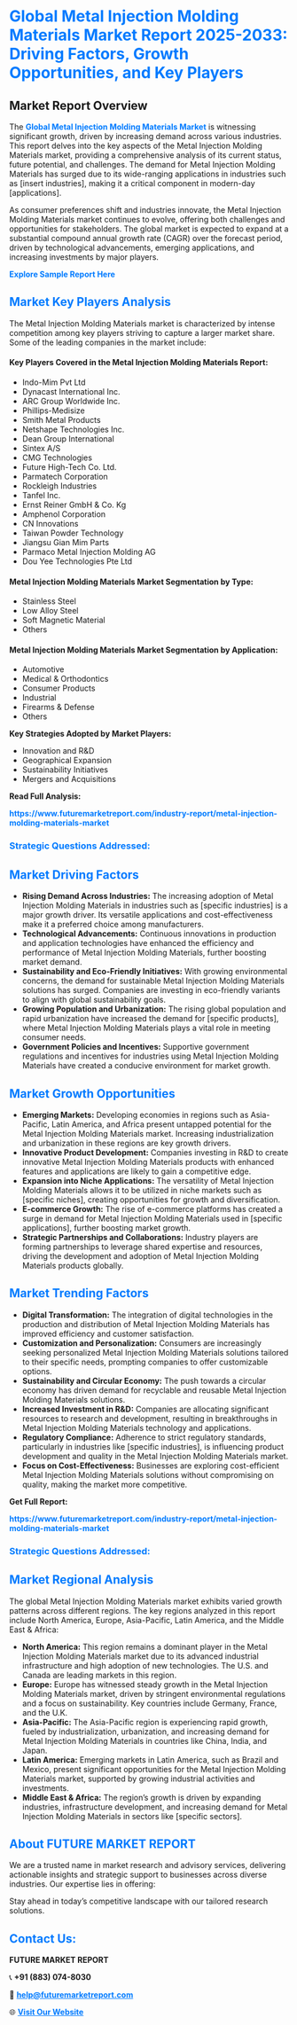 <h1 style="color: #007BFF;">Global Metal Injection Molding Materials Market Report 2025-2033: Driving Factors, Growth Opportunities, and Key Players</h1>

<section id="overview">
<h2>Market Report Overview</h2>
<p>The <a href="https://www.futuremarketreport.com/industry-report/metal-injection-molding-materials-market" style="color: #007BFF; text-decoration: none;"><strong>Global Metal Injection Molding Materials Market</strong></a> is witnessing significant growth, driven by increasing demand across various industries. This report delves into the key aspects of the Metal Injection Molding Materials market, providing a comprehensive analysis of its current status, future potential, and challenges. The demand for Metal Injection Molding Materials has surged due to its wide-ranging applications in industries such as [insert industries], making it a critical component in modern-day [applications].</p>
<p>As consumer preferences shift and industries innovate, the Metal Injection Molding Materials market continues to evolve, offering both challenges and opportunities for stakeholders. The global market is expected to expand at a substantial compound annual growth rate (CAGR) over the forecast period, driven by technological advancements, emerging applications, and increasing investments by major players.</p>
</section>

<section id="overview">
<p><a href="https://www.futuremarketreport.com/request-sample/reportId=102518" style="color: #007BFF; text-decoration: none;"><strong>Explore Sample Report Here</strong></a></p>
</section>

<section id="key-players">
<h2 style="color: #007BFF;">Market Key Players Analysis</h2>
<p>The Metal Injection Molding Materials market is characterized by intense competition among key players striving to capture a larger market share. Some of the leading companies in the market include:</p>
<h4>Key Players Covered in the Metal Injection Molding Materials Report:</h4>
<ul><li>Indo-Mim Pvt Ltd</li><li>Dynacast International Inc.</li><li>ARC Group Worldwide Inc.</li><li>Phillips-Medisize</li><li>Smith Metal Products</li><li>Netshape Technologies Inc.</li><li>Dean Group International</li><li>Sintex A/S</li><li>CMG Technologies</li><li>Future High-Tech Co. Ltd.</li><li>Parmatech Corporation</li><li>Rockleigh Industries</li><li>Tanfel Inc.</li><li>Ernst Reiner GmbH &amp; Co. Kg</li><li>Amphenol Corporation</li><li>CN Innovations</li><li>Taiwan Powder Technology</li><li>Jiangsu Gian Mim Parts</li><li>Parmaco Metal Injection Molding AG</li><li>Dou Yee Technologies Pte Ltd</li></ul>
<h4>Metal Injection Molding Materials Market Segmentation by Type:</h4>
<ul><li>Stainless Steel</li><li>Low Alloy Steel</li><li>Soft Magnetic Material</li><li>Others</li></ul>

<h4>Metal Injection Molding Materials Market Segmentation by Application:</h4>
<ul><li>Automotive</li><li>Medical &amp; Orthodontics</li><li>Consumer Products</li><li>Industrial</li><li>Firearms &amp; Defense</li><li>Others</li></ul>
<p><strong>Key Strategies Adopted by Market Players:</strong></p>
<ul>
<li>Innovation and R&D</li>
<li>Geographical Expansion</li>
<li>Sustainability Initiatives</li>
<li>Mergers and Acquisitions</li>
</ul>
</section>

<section>
<p><strong>Read Full Analysis: </strong></p><a href="https://www.futuremarketreport.com/industry-report/metal-injection-molding-materials-market" style="color: #007BFF; text-decoration: none;"><strong>https://www.futuremarketreport.com/industry-report/metal-injection-molding-materials-market</strong></a>
<h3 style="color: #007BFF;">Strategic Questions Addressed:</h3>
</section>

<section id="driving-factors">
<h2 style="color: #007BFF;">Market Driving Factors</h2>
<ul>
<li><strong>Rising Demand Across Industries:</strong> The increasing adoption of Metal Injection Molding Materials in industries such as [specific industries] is a major growth driver. Its versatile applications and cost-effectiveness make it a preferred choice among manufacturers.</li>
<li><strong>Technological Advancements:</strong> Continuous innovations in production and application technologies have enhanced the efficiency and performance of Metal Injection Molding Materials, further boosting market demand.</li>
<li><strong>Sustainability and Eco-Friendly Initiatives:</strong> With growing environmental concerns, the demand for sustainable Metal Injection Molding Materials solutions has surged. Companies are investing in eco-friendly variants to align with global sustainability goals.</li>
<li><strong>Growing Population and Urbanization:</strong> The rising global population and rapid urbanization have increased the demand for [specific products], where Metal Injection Molding Materials plays a vital role in meeting consumer needs.</li>
<li><strong>Government Policies and Incentives:</strong> Supportive government regulations and incentives for industries using Metal Injection Molding Materials have created a conducive environment for market growth.</li>
</ul>
</section>

<section id="growth-opportunities">
<h2 style="color: #007BFF;">Market Growth Opportunities</h2>
<ul>
<li><strong>Emerging Markets:</strong> Developing economies in regions such as Asia-Pacific, Latin America, and Africa present untapped potential for the Metal Injection Molding Materials market. Increasing industrialization and urbanization in these regions are key growth drivers.</li>
<li><strong>Innovative Product Development:</strong> Companies investing in R&D to create innovative Metal Injection Molding Materials products with enhanced features and applications are likely to gain a competitive edge.</li>
<li><strong>Expansion into Niche Applications:</strong> The versatility of Metal Injection Molding Materials allows it to be utilized in niche markets such as [specific niches], creating opportunities for growth and diversification.</li>
<li><strong>E-commerce Growth:</strong> The rise of e-commerce platforms has created a surge in demand for Metal Injection Molding Materials used in [specific applications], further boosting market growth.</li>
<li><strong>Strategic Partnerships and Collaborations:</strong> Industry players are forming partnerships to leverage shared expertise and resources, driving the development and adoption of Metal Injection Molding Materials products globally.</li>
</ul>
</section>

<section id="trending-factors">
<h2 style="color: #007BFF;">Market Trending Factors</h2>
<ul>
<li><strong>Digital Transformation:</strong> The integration of digital technologies in the production and distribution of Metal Injection Molding Materials has improved efficiency and customer satisfaction.</li>
<li><strong>Customization and Personalization:</strong> Consumers are increasingly seeking personalized Metal Injection Molding Materials solutions tailored to their specific needs, prompting companies to offer customizable options.</li>
<li><strong>Sustainability and Circular Economy:</strong> The push towards a circular economy has driven demand for recyclable and reusable Metal Injection Molding Materials solutions.</li>
<li><strong>Increased Investment in R&D:</strong> Companies are allocating significant resources to research and development, resulting in breakthroughs in Metal Injection Molding Materials technology and applications.</li>
<li><strong>Regulatory Compliance:</strong> Adherence to strict regulatory standards, particularly in industries like [specific industries], is influencing product development and quality in the Metal Injection Molding Materials market.</li>
<li><strong>Focus on Cost-Effectiveness:</strong> Businesses are exploring cost-efficient Metal Injection Molding Materials solutions without compromising on quality, making the market more competitive.</li>
</ul>
</section>

<section>
<p><strong>Get Full Report: </strong></p><a href="https://www.futuremarketreport.com/industry-report/metal-injection-molding-materials-market" style="color: #007BFF; text-decoration: none;"><strong>https://www.futuremarketreport.com/industry-report/metal-injection-molding-materials-market</strong></a>
<h3 style="color: #007BFF;">Strategic Questions Addressed:</h3>
</section>


<section id="regional-analysis">
<h2 style="color: #007BFF;">Market Regional Analysis</h2>
<p>The global Metal Injection Molding Materials market exhibits varied growth patterns across different regions. The key regions analyzed in this report include North America, Europe, Asia-Pacific, Latin America, and the Middle East & Africa:</p>
<ul>
<li><strong>North America:</strong> This region remains a dominant player in the Metal Injection Molding Materials market due to its advanced industrial infrastructure and high adoption of new technologies. The U.S. and Canada are leading markets in this region.</li>
<li><strong>Europe:</strong> Europe has witnessed steady growth in the Metal Injection Molding Materials market, driven by stringent environmental regulations and a focus on sustainability. Key countries include Germany, France, and the U.K.</li>
<li><strong>Asia-Pacific:</strong> The Asia-Pacific region is experiencing rapid growth, fueled by industrialization, urbanization, and increasing demand for Metal Injection Molding Materials in countries like China, India, and Japan.</li>
<li><strong>Latin America:</strong> Emerging markets in Latin America, such as Brazil and Mexico, present significant opportunities for the Metal Injection Molding Materials market, supported by growing industrial activities and investments.</li>
<li><strong>Middle East & Africa:</strong> The region’s growth is driven by expanding industries, infrastructure development, and increasing demand for Metal Injection Molding Materials in sectors like [specific sectors].</li>
</ul>
</section>

<footer>
<h2 style="color: #007BFF;">About FUTURE MARKET REPORT</h2>
<p>We are a trusted name in market research and advisory services, delivering actionable insights and strategic support to businesses across diverse industries. Our expertise lies in offering:</p>

<p>Stay ahead in today’s competitive landscape with our tailored research solutions.</p>

<h2 style="color: #007BFF;">Contact Us:</h2>
<p><strong>FUTURE MARKET REPORT</strong></p>
<p>📞 <strong>+91 (883) 074-8030</strong></p>
<p>📧 <strong><a href="mailto:help@futuremarketreport.com" style="color: #007BFF;">help@futuremarketreport.com</a></strong></p>
<p>🌐 <strong><a href="https://www.futuremarketreport.com/" style="color: #007BFF;">Visit Our Website</a></strong></p>
</footer>
